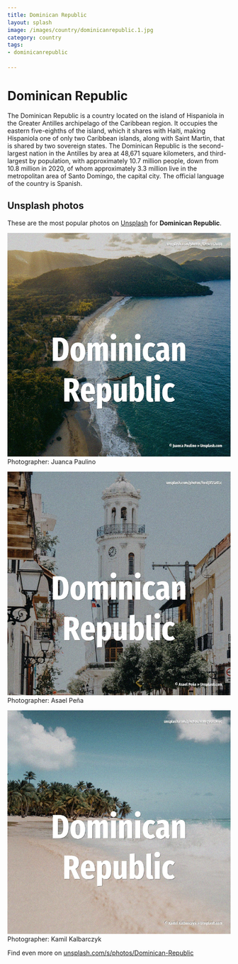 ```yaml
---
title: Dominican Republic
layout: splash
image: /images/country/dominicanrepublic.1.jpg
category: country
tags:
- dominicanrepublic

---
```

# Dominican Republic

The Dominican Republic  is a country located on the island of Hispaniola in the Greater Antilles  archipelago of the Caribbean region. It occupies the eastern five-eighths of the island, which it shares with Haiti, making Hispaniola  one of only two Caribbean islands, along with Saint Martin, that is shared by two sovereign states. The Dominican Republic is the second-largest nation in the Antilles by area  at 48,671 square  kilometers, and third-largest by population, with approximately 10.7 million people, down from 10.8  million in 2020, of whom approximately 3.3 million live in the metropolitan area of Santo Domingo,  the capital city. The official language of the country is Spanish.  

 
## Unsplash photos
These are the most popular photos on [Unsplash](https://unsplash.com) for **Dominican Republic**.
 
![Dominican Republic](/images/country/dominicanrepublic.1.jpg)
Photographer:  Juanca Paulino
 
![Dominican Republic](/images/country/dominicanrepublic.2.jpg)
Photographer:  Asael Peña
 
![Dominican Republic](/images/country/dominicanrepublic.3.jpg)
Photographer:  Kamil Kalbarczyk
 
Find even more on [unsplash.com/s/photos/Dominican-Republic](https://unsplash.com/s/photos/Dominican-Republic)
 

